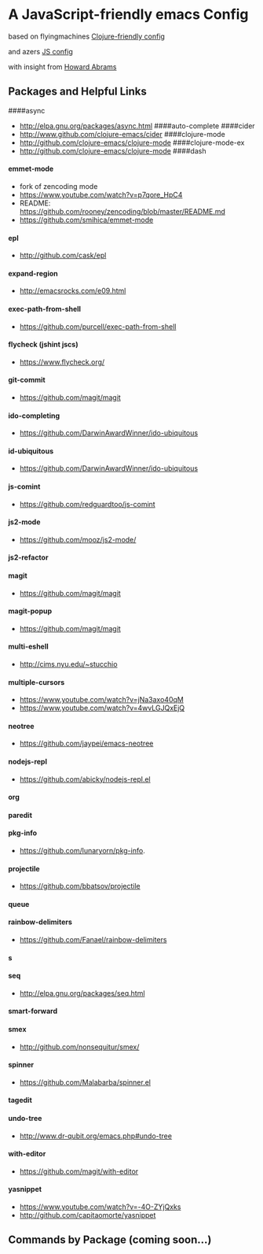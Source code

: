 
# A JavaScript-friendly emacs Config 

based on flyingmachines [Clojure-friendly config](https://github.com/flyingmachine/emacs-for-clojure)

and azers [JS config](https://github.com/azer/emacs)

with insight from [Howard Abrams](https://github.com/howardabrams/dot-files)

## Packages and Helpful Links

####async
- http://elpa.gnu.org/packages/async.html
####auto-complete
####cider
- http://www.github.com/clojure-emacs/cider
####clojure-mode
- http://github.com/clojure-emacs/clojure-mode
####clojure-mode-ex
- http://github.com/clojure-emacs/clojure-mode
####dash
#### emmet-mode
- fork of zencoding mode
- https://www.youtube.com/watch?v=p7qore_HpC4
- README: https://github.com/rooney/zencoding/blob/master/README.md
- https://github.com/smihica/emmet-mode
#### epl
- http://github.com/cask/epl
#### expand-region
- http://emacsrocks.com/e09.html
#### exec-path-from-shell
- https://github.com/purcell/exec-path-from-shell
#### flycheck (jshint jscs)
- https://www.flycheck.org/
#### git-commit
- https://github.com/magit/magit
#### ido-completing
- https://github.com/DarwinAwardWinner/ido-ubiquitous
#### id-ubiquitous
- https://github.com/DarwinAwardWinner/ido-ubiquitous
#### js-comint
- https://github.com/redguardtoo/js-comint
#### js2-mode
- https://github.com/mooz/js2-mode/
#### js2-refactor
#### magit
- https://github.com/magit/magit
#### magit-popup
-  https://github.com/magit/magit
#### multi-eshell
- http://cims.nyu.edu/~stucchio
#### multiple-cursors
- https://www.youtube.com/watch?v=jNa3axo40qM
- https://www.youtube.com/watch?v=4wvLGJQxEjQ
#### neotree
- https://github.com/jaypei/emacs-neotree
#### nodejs-repl
- https://github.com/abicky/nodejs-repl.el 
#### org
#### paredit
#### pkg-info
- https://github.com/lunaryorn/pkg-info.
#### projectile
- https://github.com/bbatsov/projectile
#### queue
#### rainbow-delimiters
- https://github.com/Fanael/rainbow-delimiters
#### s
#### seq
- http://elpa.gnu.org/packages/seq.html
#### smart-forward
#### smex
- http://github.com/nonsequitur/smex/
#### spinner
- https://github.com/Malabarba/spinner.el
#### tagedit
#### undo-tree
- http://www.dr-qubit.org/emacs.php#undo-tree
#### with-editor
- https://github.com/magit/with-editor
#### yasnippet
- https://www.youtube.com/watch?v=-4O-ZYjQxks
- http://github.com/capitaomorte/yasnippet

## Commands by Package (coming soon...)
